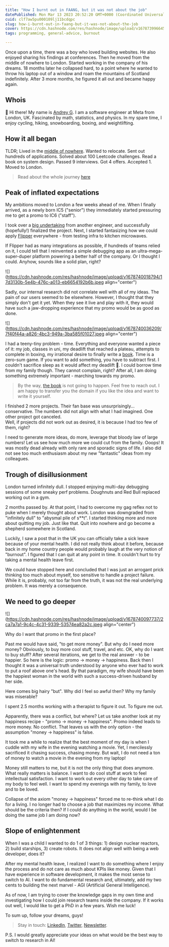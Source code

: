 ```yaml
---
title: "How I burnt out in FAANG, but it was not about the job"
datePublished: Mon Mar 13 2023 20:52:20 GMT+0000 (Coordinated Universal Time)
cuid: clf7aw5pu000109lj11bcdqpc
slug: how-i-burnt-out-in-faang-but-it-was-not-about-the-job
cover: https://cdn.hashnode.com/res/hashnode/image/upload/v1678739966452/a375187f-5b12-416f-acb8-621307116bc3.jpeg
tags: programming, general-advice, burnout

---
```


Once upon a time, there was a boy who loved building websites. He also enjoyed sharing his findings at conferences. Then he moved from the middle of nowhere to London. Started working in the company of his dreams. 18 months later he collapsed hard, to a point where he wanted to throw his laptop out of a window and roam the mountains of Scotland indefinitely. After 3 more months, he figured it all out and became happy again.

  
## Whois

👋 Hi there! My name is [Andrey G](https://goncharov.ai/). I am a software engineer at Meta from London, UK. Fascinated by math, statistics, and physics. In my spare time, I enjoy cycling, hiking, snowboarding, boxing, and weightlifting.

  
## How it all began

TLDR; Lived in the [middle of nowhere](https://en.wikipedia.org/wiki/Voronezh). Wanted to relocate. Sent out hundreds of applications. Solved about 100 Leetcode challenges. Read a book on system design. Passed 9 interviews. Got 4 offers. Accepted 1. Moved to London.

> Read about the whole journey [here](https://blog.goncharov.ai/how-i-got-multiple-faang-offers-in-europe)

## Peak of inflated expectations

My ambitions moved to London a few weeks ahead of me. When I finally arrived, as a newly born IC5 ("senior") they immediately started pressuring me to get a promo to IC6 ("staff").

I took over a [big undertaking](https://fbflipper.com/blog/2022/05/20/preparing-for-headless-flipper/) from another engineer, and successfully (hopefully!) finalized the project. Next, I started fantasizing how we could apply [Flipper](https://fbflipper.com/) everywhere - from testing infra to kitchen microwaves.

If Flipper had as many integrations as possible, if hundreds of teams relied on it, I could tell that I reinvented a simple debugging app as an ultra-mega-super-duper platform powering a better half of the company. Or I thought I could. Anyhow, sounds like a solid plan, right?

![](https://cdn.hashnode.com/res/hashnode/image/upload/v1678740018794/17d3130b-5e4b-476c-a013-eb6654192b6b.jpeg align="center")

Sadly, our internal research did not correlate well with all of my ideas. The pain of our users seemed to be elsewhere. However, I thought that they simply don't get it yet. When they see it live and play with it, they would have such a jaw-dropping experience that my promo would be as good as done.

![](https://cdn.hashnode.com/res/hashnode/image/upload/v1678740036209/7f40f44a-a826-4bc3-949a-3ba585f01027.jpeg align="center")

I had a teeny-tiny problem - time. Everything and everyone wanted a piece of it: my job, classes in uni, my deadlift that reached a plateau, attempts to complete in boxing, my irrational desire to finally write a [book](https://frontendhistory.dev/). Time is a zero-sum game. If you want to add something, you have to subtract first. I couldn't sacrifice sleep as it would affect my deadlift 🤦. I could borrow time from my family though. They cannot complain, right? After all, I am doing something extremely important - marching towards my promo.

> By the way, [the book](https://frontendhistory.dev/) is not going to happen. Feel free to reach out. I am happy to transfer you the domain if you like the idea and want to write it yourself.

  
I finished 2 more projects. Their fan base was unsurprisingly... conservative. The numbers did not align with what I had imagined. One other project got canceled.  
Well, if projects did not work out as desired, it is because I had too few of them, right?

I need to generate more ideas, do more, leverage that bloody law of large numbers! Let us see how much more we could cut from the family. Ooops! It was mostly dead already with only rare and sporadic signs of life. I also did not see too much enthusiasm about my new "fantastic" ideas from my colleagues.

  
## Trough of disillusionment

London turned infinitely dull. I stopped enjoying multi-day debugging sessions of some sneaky perf problems. Doughnuts and Red Bull replaced working out in a gym.  

2 months passed by. At that point, I had to overcome my gag reflex not to puke when I merely thought about work. London was downgraded from "infinitely dull" to "abysmal pile of s\*\*t". I started thinking more and more about quitting my job. Just like that. Quit into nowhere and go become a shepherd somewhere in Scotland.  

Luckily, I saw a post that in the UK you can officially take a sick leave because of your mental health. I did not really think about it before, because back in my home country people would probably laugh at the very notion of "burnout". I figured that I can quit at any point in time. It couldn't hurt to try taking a mental health leave first.  

We could have stopped here and concluded that I was just an arrogant prick thinking too much about myself, too sensitive to handle a project failure. While it is, probably, not too far from the truth, it was not the real underlying problem. It was merely a consequence.

  
## We need to go deeper

![](https://cdn.hashnode.com/res/hashnode/image/upload/v1678740097737/2ca7a7a1-9c4c-4c31-9339-53574ea82a2c.jpeg align="center")

Why do I want that promo in the first place?

Past me would have said, "to get more money". But why do I need more money? Obviously, to buy more cool stuff, travel, and etc. OK, why do I want to buy stuff? After several iterations, we get to the real answer - to be happier. So here is the logic: promo -&gt; money -&gt; happiness. Back then I thought it was a universal truth understood by anyone who ever had to work to put a roof above one's head. By that paradigm, my wife should have been the happiest woman in the world with such a success-driven husband by her side.

Here comes big hairy "but". Why did I feel so awful then? Why my family was miserable?

I spent 2.5 months working with a therapist to figure it out. To figure me out.  

Apparently, there was a conflict, but where? Let us take another look at my happiness recipe - "promo -&gt; money -&gt; happiness". Promo indeed leads to more money. No conflict. That leaves us with the only option - the assumption "money -&gt; happiness" is false.  

It took me a while to realize that the best moment of my day is when I cuddle with my wife in the evening watching a movie. Yet, I mercilessly sacrificed it chasing success, chasing money. But wait, I do not need a ton of money to watch a movie in the evening from my laptop!  

Money still matters to me, but it is not the only thing that does anymore. What really matters is balance. I want to do cool stuff at work to feel intellectual satisfaction. I want to work out every other day to take care of my body to feel well. I want to spend my evenings with my family, to love and to be loved.  

Collapse of the axiom "money -&gt; happiness" forced me to re-think what I do for a living. I no longer had to choose a job that maximizes my income. What should be the criteria then? If I could do anything in the world, would I be doing the same job I am doing now?  

## Slope of enlightenment

When I was a child I wanted to do 1 of 3 things: 1) design nuclear reactors, 2) build starships, 3) create robots. It does not align well with being a web developer, does it?  

After my mental health leave, I realized I want to do something where I enjoy the process and do not care as much about KPIs like money. Given that I have experience in software development, it makes the most sense to switch to AI. I want to do fundamental research and, ultimately, add my two cents to building the next marvel - AGI (Artificial General Intelligence).  

As of now, I am trying to cover the knowledge gaps in my own time and investigating how I could join research teams inside the company. If it works out well, I would like to get a PhD in a few years. Wish me luck!  

To sum up, follow your dreams, guys!  

> Stay in touch: [LinkedIn](https://www.linkedin.com/in/aigoncharov/), [Twitter](https://twitter.com/ai_goncharov), [Newsletter](https://blog.goncharov.ai/newsletter).

P.S. I would greatly appreciate your ideas on what would be the best way to switch to research in AI!